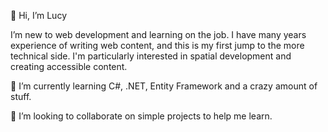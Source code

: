 👋 Hi, I’m Lucy

I’m new to web development and learning on the job. I have many years experience of writing web content, and this is my first jump to the more technical side. I'm particularly interested in spatial development and creating accessible content.

🌱 I’m currently learning C#, .NET, Entity Framework and a crazy amount of stuff.

💞️ I’m looking to collaborate on simple projects to help me learn.
